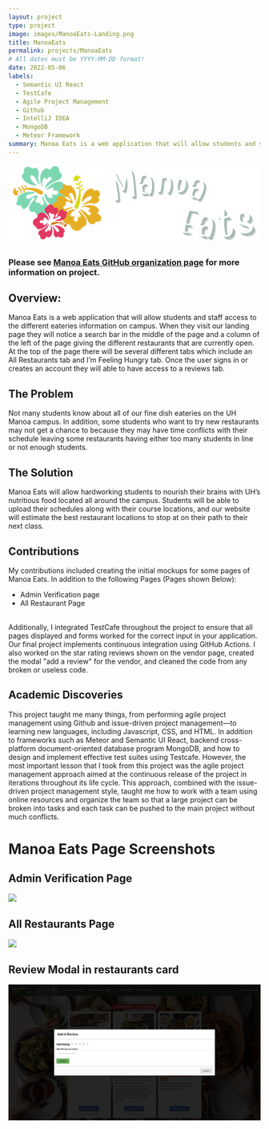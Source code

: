 ```yaml
---
layout: project
type: project
image: images/ManoaEats-Landing.png
title: ManoaEats
permalink: projects/ManoaEats
# All dates must be YYYY-MM-DD format!
date: 2022-05-06
labels:
  - Semantic UI React
  - TestCafe
  - Agile Project Management
  - Github
  - IntelliJ IDEA
  - MongoDB
  - Meteor Framework
summary: Manoa Eats is a web application that will allow students and staff access to the different eateries information on campus and around Manoa area. 
---
```


<img class="ui large centered image" src="../images/ManoaEats-Logo.png">

### Please see [Manoa Eats GitHub organization page](https://manoa-eats.github.io) for more information on project. 

## Overview:
Manoa Eats is a web application that will allow students and staff access to the different eateries information on campus. When they visit our landing page they will notice a search bar in the middle of the page and a column of the left of the page giving the different restaurants that are currently open. At the top of the page there will be several different tabs which include an All Restaurants tab and I’m Feeling Hungry tab. Once the user signs in or creates an account they will able to have access to a reviews tab.

## The Problem
Not many students know about all of our fine dish eateries on the UH Manoa campus. In addition, some students who want to try new restaurants may not get a chance to because they may have time conflicts with their schedule leaving some restaurants having either too many students in line or not enough students.

## The Solution
Manoa Eats will allow hardworking students to nourish their brains with UH’s nutritious food located all around the campus. Students will be able to upload their schedules along with their course locations, and our website will estimate the best restaurant locations to stop at on their path to their next class.

## Contributions
My contributions included creating the initial mockups for some pages of Manoa Eats. In addition to the following Pages (Pages shown Below):
- Admin Verification page 
- All Restaurant Page
<br />
Additionally, I integrated TestCafe throughout the project to ensure that all pages displayed and forms worked for the correct input in your application. Our final project implements continuous integration using GitHub Actions. I also worked on the star rating reviews shown on the vendor page, created the modal "add a review" for the vendor, and cleaned the code from any broken or useless code. 


## Academic Discoveries 
This project taught me many things, from performing agile project management using Github and issue-driven project management—to learning new languages, including Javascript, CSS, and HTML. In addition to frameworks such as Meteor and Semantic UI React, backend cross-platform document-oriented database program MongoDB, and how to design and implement effective test suites using Testcafe. However, the most important lesson that I took from this project was the agile project management approach aimed at the continuous release of the project in iterations throughout its life cycle. This approach, combined with the issue-driven project management style, taught me how to work with a team using online resources and organize the team so that a large project can be broken into tasks and each task can be pushed to the main project without much conflicts. 

# Manoa Eats Page Screenshots

## Admin Verification Page
<img class="ui medium rounded images" src="../images/ManoaEats-AdminVeri.png">

## All Restaurants Page
<img class="ui medium rounded images" src="../images/ManoaEats-AllRest.png">

## Review Modal in restaurants card
<img class="ui medium rounded images" src="../images/ManoaEats-ReviewModal.png">

